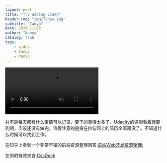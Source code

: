 ```yaml
---
layout: post
title: "Try adding video"
header-img: "img/Tanya.jpg"
subtitle: "Tanya"
date: 2016-11-02
author: "Nanya"
catalog: true
tags:
    - video
    - Tanya
    - Nanya
---
```

<div class="container-fluid">
    <div class="row">
        <video autoplay="true" class="col-md-10 col-md-offset-2" controls src="https://rawgithub.com/mushroommie/videos/master/Tanya-Speechlesser.mp4"></video>
    </div>
    <div class="row">
        <canvas id="c" class="col-md-2"></canvas>
        <div class="col-md-10">
            <p>并不是每天都有什么事情可以记录，要干的事情太多了，Udacity的课眼看着就要到期，毕设还没有做完。值得注意的是投在拉勾网上的简历全军覆没了。不知道什么时候可以找到工作。</p>
            <p>在知乎上看到一个非常不错的前端资源整理回答:<a href="https://zhuanlan.zhihu.com/p/23344447">前端Web开发资源整理:</a></p>
            左侧的特效来自:<a href="http://cssdeck.com/labs/a8ed194d">CssDeck</a>
        </div>
    </div>
</div>

<style>
    canvas {background: #CFF09E;}
</style>

<script>
(function() {

    var c = document.getElementById("c"),
        ctx = c.getContext("2d");
    var lines = [],
        maxSpeed = 5,
        spacing = 5,
        xSpacing = 0,
        n = innerWidth / spacing,
        colors = ["#3B8686", "#79BD9A", "#A8DBA8", "#0B486B"],
        i;

    for (i = 0; i < n; i++) {
        xSpacing += spacing;
        lines.push({
            x: xSpacing,
            y: Math.round(Math.random() * c.height),
            width: 2,
            height: Math.round(Math.random() * (innerHeight / 10)),
            speed: Math.random() * maxSpeed + 1,
            color: colors[Math.floor(Math.random() * colors.length)]
        });
    }


    function draw() {
        var i;
        ctx.clearRect(0, 0, c.width, c.height);

        for (i = 0; i < n; i++) {
            ctx.fillStyle = lines[i].color;
            ctx.fillRect(lines[i].x, lines[i].y, lines[i].width, lines[i].height);
            lines[i].y += lines[i].speed;

            if (lines[i].y > c.height)
                lines[i].y = 0 - lines[i].height;
        }

        requestAnimationFrame(draw);

    }

    draw();

}());
</script>